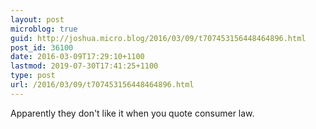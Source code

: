 ```yaml
---
layout: post
microblog: true
guid: http://joshua.micro.blog/2016/03/09/t707453156448464896.html
post_id: 36100
date: 2016-03-09T17:29:10+1100
lastmod: 2019-07-30T17:41:25+1100
type: post
url: /2016/03/09/t707453156448464896.html
---
```

Apparently they don't like it when you quote consumer law.
